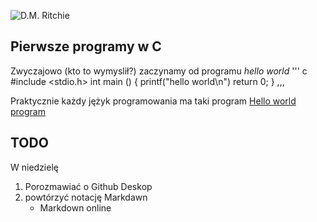 ![D.M. Ritchie](http://upload.wikimedia.org/wikipedia/commons/c/c6/Dennis_MacAlistair_Ritchie.jpg)


## Pierwsze programy w C


Zwyczajowo (kto to wymyslił?) zaczynamy od programu
*hello world*
''' c
#include <stdio.h>
int main () {
  printf("hello world\n")
  return 0;
  }
  ,,,
  
  Praktycznie każdy jężyk programowania ma taki program [Hello world program](http://en.wikipedia.org/wiki/Hello_world)
  
  ## TODO
  
  W niedzielę
  
  1. Porozmawiać o Github Deskop
  2. powtórzyć notację Markdawn
     - Markdown online
